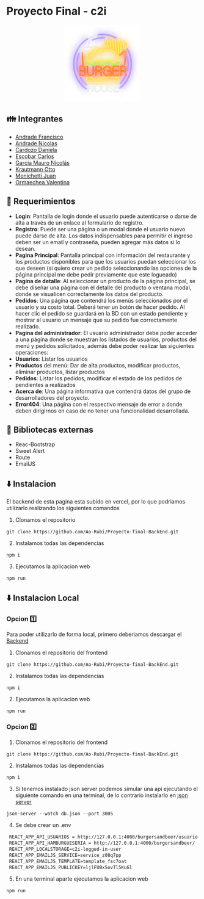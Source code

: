 # Proyecto Final - c2i
<p align="center"> <img src="src/img/logoLed.png" alt="logo-burgerhouse" height="200" width="200"/> </p>

## 👪 Integrantes 
- [Andrade Francisco](https://github.com/franAndrad)
- [Andrade Nicolas](https://github.com/nicolasandr)
- [Cardozo Daniela](https://github.com/MDanielaCardozo)
- [Escobar Carlos](https://github.com/carlosmsx)
- [Garcia Mauro Nicolás](https://github.com/Ao-Rubi)
- [Krautmann Otto](https://github.com/OttoKrautmann)
- [Menichetti Juan](https://github.com/JuanMeni)
- [Ormaechea Valentina](https://github.com/valeormaechea)

## 📜 Requerimientos 

- **Login**: Pantalla de login donde el usuario puede autenticarse o darse de alta a través de un enlace al formulario de
registro.
- **Registro**: Puede ser una página o un modal donde el usuario nuevo puede darse de alta. Los datos indispensables para
permitir el ingreso deben ser un email y contraseña, pueden agregar más datos si lo desean.
- **Pagina Principal**: Pantalla principal con información del restaurante y los productos disponibles para que los usuarios puedan
seleccionar los que deseen (si quiero crear un pedido seleccionando las opciones de la página principal me
debe pedir previamente que este logueado)
- **Pagina de detalle**: Al seleccionar un producto de la página principal, se debe diseñar una página con el detalle del producto o
ventana modal, donde se visualicen correctamente los datos del producto.
- **Pedidos**: Una página que contendrá los menús seleccionados por el usuario y su costo total. Deberá tener un botón
de hacer pedido. Al hacer clic el pedido se guardará en la BD con un estado pendiente y mostrar al usuario
un mensaje que su pedido fue correctamente realizado.
- **Pagina del administrador**: El usuario administrador debe poder acceder a una página donde se muestran los listados de usuarios,
productos del menú y pedidos solicitados, además debe poder realizar las siguientes operaciones:
- **Usuarios**: Listar los usuarios
- **Productos** del menú: Dar de alta productos, modificar productos, eliminar productos, listar productos
- **Pedidos**: Listar los pedidos, modificar el estado de los pedidos de pendientes a realizados
- **Acerca de**: Una página informativa que contendrá datos del grupo de desarrolladores del proyecto.
- **Error404**: Una página con el respectivo mensaje de error a donde deben dirigirnos en caso de no tener una
funcionalidad desarrollada.
## 📗 Bibliotecas externas

- Reac-Bootstrap
- Sweet Alert
- Route
- EmailJS

## ⬇️ Instalacion
El backend de esta pagina esta subido en vercel, por lo que podriamos utilizarlo realizando los siguientes comandos

1. Clonamos el repositorio
```
git clone https://github.com/Ao-Rubi/Proyecto-final-BackEnd.git
```
2. Instalamos todas las dependencias
```
npm i
```
3. Ejecutamos la aplicacion web
```
npm run
```
## ⬇️ Instalacion Local

### Opcion 1️⃣ 
Para poder utilizarlo de forma local, primero deberiamos descargar el [Backend](https://github.com/Ao-Rubi/Proyecto-final-BackEnd)

1. Clonamos el repositorio del frontend 
```
git clone https://github.com/Ao-Rubi/Proyecto-final-BackEnd.git
```

2. Instalamos todas las dependencias
```
npm i
```

2. Ejecutamos la aplicacion web
```
npm run
```
### Opcion 2️⃣
1. Clonamos el repositorio del frontend 
```
git clone https://github.com/Ao-Rubi/Proyecto-final-BackEnd.git
```

2. Instalamos todas las dependencias
```
npm i
```

3. Si tenemos instalado json server podemos simular una api ejecutando el siguiente comando en una terminal, de lo contrario instalarlo en [json server](https://www.npmjs.com/package/json-server) 

```
json-server --watch db.json --port 3005
```

4. Se debe crear un .env 
```
 REACT_APP_API_USUARIOS = http://127.0.0.1:4000/burgersandbeer/usuario
 REACT_APP_API_HAMBURGUESERIA = http://127.0.0.1:4000/burgersandbeer/
 REACT_APP_LOCALSTORAGE=c2i-logged-in-user
 REACT_APP_EMAILJS_SERVICE=service_z08q7pp
 REACT_APP_EMAILJS_TEMPLATE=template_fsc7oat
 REACT_APP_EMAILJS_PUBLICKEY=ljlFUBxSovTl5KuGl
```

5. En una terminal aparte ejecutamos la aplicacion web
```
npm run
```




